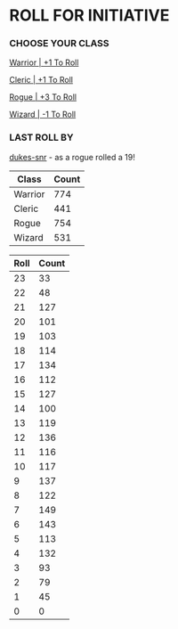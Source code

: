 # ROLL FOR INITIATIVE
### CHOOSE YOUR CLASS

[Warrior | +1 To Roll](https://github.com/benjaminsampica/benjaminsampica/issues/new?title=roll%7Cwarrior&body=Just+click+%27Create%27.)

[Cleric | +1 To Roll](https://github.com/benjaminsampica/benjaminsampica/issues/new?title=roll%7Ccleric&body=Just+click+%27Create%27.)

[Rogue | +3 To Roll](https://github.com/benjaminsampica/benjaminsampica/issues/new?title=roll%7Crogue&body=Just+click+%27Create%27.)

[Wizard | -1 To Roll](https://github.com/benjaminsampica/benjaminsampica/issues/new?title=roll%7Cwizard&body=Just+click+%27Create%27.)
### LAST ROLL BY
[dukes-snr](https://www.github.com/dukes-snr) - as a rogue rolled a 19!

|Class|Count|
|-|-|
|Warrior|774|
|Cleric|441|
|Rogue|754|
|Wizard|531|

|Roll|Count|
|-|-|
|23|33
|22|48
|21|127
|20|101
|19|103
|18|114
|17|134
|16|112
|15|127
|14|100
|13|119
|12|136
|11|116
|10|117
|9|137
|8|122
|7|149
|6|143
|5|113
|4|132
|3|93
|2|79
|1|45
|0|0
